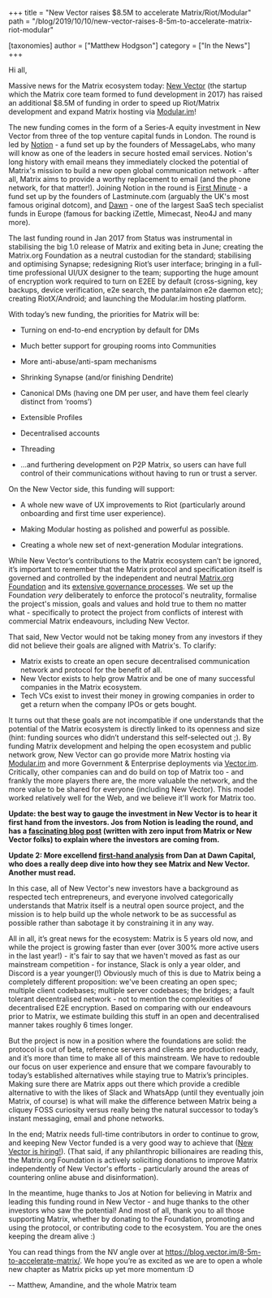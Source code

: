 +++
title = "New Vector raises $8.5M to accelerate Matrix/Riot/Modular"
path = "/blog/2019/10/10/new-vector-raises-8-5m-to-accelerate-matrix-riot-modular"

[taxonomies]
author = ["Matthew Hodgson"]
category = ["In the News"]
+++

Hi all,

Massive news for the Matrix ecosystem today: [New Vector](https://vector.im) (the
startup which the Matrix core team formed to fund development in 2017) has
raised an additional $8.5M of funding in order to speed up Riot/Matrix
development and expand Matrix hosting via [Modular.im](https://modular.im)!

The new funding comes in the form of a Series-A equity investment in New
Vector from three of the top venture capital funds in London.  The round is
led by [Notion](https://notion.vc) - a fund set up by the founders of
MessageLabs, who many will know as one of the leaders in secure hosted email
services.  Notion's long history with email means they immediately clocked the
potential of Matrix's mission to build a new open global communication network -
after all, Matrix aims to provide a worthy replacement to email (and the
phone network, for that matter!).  Joining Notion in the round is [First
Minute](https://firstminute.capital) - a fund set up by the founders of
Lastminute.com (arguably the UK's most famous original dotcom), and
[Dawn](http://dawncapital.com/) - one of the largest SaaS tech specialist
funds in Europe (famous for backing iZettle, Mimecast, Neo4J and many more).

The last funding round in Jan 2017 from Status was instrumental in stabilising
the big 1.0 release of Matrix and exiting beta in June; creating the
Matrix.org Foundation as a neutral custodian for the standard; stabilising and
optimising Synapse; redesigning Riot’s user interface; bringing in a full-time
professional UI/UX designer to the team; supporting the huge amount of
encryption work required to turn on E2EE by default (cross-signing, key
backups, device verification, e2e search, the pantalaimon e2e daemon etc);
creating RiotX/Android; and launching the Modular.im hosting platform.

With today’s new funding, the priorities for Matrix will be:

 * Turning on end-to-end encryption by default for DMs

 * Much better support for grouping rooms into Communities

 * More anti-abuse/anti-spam mechanisms

 * Shrinking Synapse (and/or finishing Dendrite)

 * Canonical DMs (having one DM per user, and have them feel clearly distinct from ‘rooms’)

 * Extensible Profiles

 * Decentralised accounts

 * Threading

 * ...and furthering development on P2P Matrix, so users can have full control of their communications without having to run or trust a server.

On the New Vector side, this funding will support: 

 * A whole new wave of UX improvements to Riot (particularly around onboarding and first time user experience).

 * Making Modular hosting as polished and powerful as possible.

 * Creating a whole new set of next-generation Modular integrations.

While New Vector’s contributions to the Matrix ecosystem can’t be ignored,
it’s important to remember that the Matrix protocol and specification itself
is governed and controlled by the independent and neutral [Matrix.org
Foundation](https://matrix.org/foundation) and its [extensive governance
processes](https://github.com/matrix-org/matrix-doc/blob/master/proposals/1779-open-governance.md).
 We set up the Foundation *very* deliberately to enforce the protocol's
neutrality, formalise the project's mission, goals and values and hold true to
them no matter what - specifically to protect the project from conflicts of
interest with commercial Matrix endeavours, including New Vector.

That said, New Vector would not be taking money from any investors if they did
not believe their goals are aligned with Matrix's. To clarify:

*   Matrix exists to create an open secure decentralised communication network and protocol for the benefit of all.  
*   New Vector exists to help grow Matrix and be one of many successful companies in the Matrix ecosystem. 
*   Tech VCs exist to invest their money in growing companies in order to get a return when the company IPOs or gets bought.  

It turns out that these goals are not incompatible if one understands that the
potential of the Matrix ecosystem is directly linked to its openness and size
(hint: funding sources who didn’t understand this self-selected out ;). By
funding Matrix development and helping the open ecosystem and public network
grow, New Vector can go provide more Matrix hosting via
[Modular.im](https://modular.im) and more Government & Enterprise deployments
via [Vector.im](https://vector.im).  Critically, other companies can and do
build on top of Matrix too - and frankly the more players there are, the more
valuable the network, and the more value to be shared for everyone (including
New Vector).  This model worked relatively well for the Web, and we believe
it'll work for Matrix too.

**Update: the best way to gauge the investment in New Vector is to hear it
first hand from the investors.  Jos from Notion is leading the round, and has
a [fascinating blog post](https://notion.vc/resources/new-vector-series-a/)
(written with zero input from Matrix or New Vector folks) to explain where the
investors are coming from.**

**Update 2: More excellend [first-hand analysis](https://medium.com/dawn-capital/communications-of-the-future-will-be-open-and-secure-why-we-invested-in-new-vector-2bd8a060faf7) from Dan at Dawn Capital, who does a really deep dive into how they see Matrix and New Vector. Another must read.**

In this case, all of New Vector's new investors have a background as respected
tech entrepreneurs, and everyone involved categorically understands that
Matrix itself is a neutral open source project, and the mission is to help
build up the whole network to be as successful as possible rather than
sabotage it by constraining it in any way.

All in all, it’s great news for the ecosystem: Matrix is 5 years old now, and
while the project is growing faster than ever (over 300% more active users in
the last year!) - it's fair to say that we haven't moved as fast as our
mainstream competition - for instance, Slack is only a year older, and Discord
is a year younger(!)  Obviously much of this is due to Matrix being a
completely different proposition: we've been creating an open spec; multiple
client codebases; multiple server codebases; the bridges; a fault tolerant
decentralised network - not to mention the complexities of decentralised E2E
encryption.  Based on comparing with our endeavours prior to Matrix, we
estimate building this stuff in an open and decentralised manner takes roughly
6 times longer.

But the project is now in a position where the foundations are solid: the
protocol is out of beta, reference servers and clients are production ready,
and it’s more than time to make all of this mainstream. We have to redouble
our focus on user experience and ensure that we compare favourably to today’s
established alternatives while staying true to Matrix’s principles.  Making
sure there are Matrix apps out there which provide a credible alternative to
with the likes of Slack and WhatsApp (until they eventually join Matrix, of
course) is what will make the difference between Matrix being a cliquey FOSS
curiosity versus really being the natural successor to today’s instant
messaging, email and phone networks.

In the end; Matrix needs full-time contributors in order to continue to grow,
and keeping New Vector funded is a very good way to achieve that ([New Vector
is hiring!](https://vector.im/careers)).  (That said, if any philanthropic
billionaires are reading this, the Matrix.org Foundation is actively
soliciting donations to improve Matrix independently of New Vector's efforts -
particularly around the areas of countering online abuse and disinformation).

In the meantime, huge thanks to Jos at Notion for believing in Matrix and
leading this funding round in New Vector - and huge thanks to the other
investors who saw the potential!  And most of all, thank you to all those
supporting Matrix, whether by donating to the Foundation, promoting and using
the protocol, or contributing code to the ecosystem.  You are the ones keeping
the dream alive :)

You can read things from the NV angle over at <https://blog.vector.im/8-5m-to-accelerate-matrix/>.
We hope you’re as excited as we are to open a whole new chapter as Matrix
picks up yet more momentum :D

-- Matthew, Amandine, and the whole Matrix team

